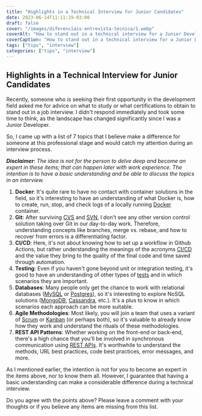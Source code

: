 ```yaml
---
title: "Highlights in a Technical Interview for Junior Candidates"
date: 2023-06-14T11:11:19-03:00
draft: false
cover: "/images/diferenciais-entrevista-tecnica/1.webp"
coverAlt: "How to stand out in a technical interview for a Junior Developer position?"
coverCaption: "How to stand out in a technical interview for a Junior Developer position?"
tags: ["tips", "interview"]
categories: ["tips", "interview"]
---
```


## Highlights in a Technical Interview for Junior Candidates

Recently, someone who is seeking their first opportunity in the development field asked me for advice on what to study or what certifications to obtain to stand out in a job interview. I didn't respond immediately and took some time to think, as the landscape has changed significantly since I was a Junior Developer.

So, I came up with a list of 7 topics that I believe make a difference for someone at this professional stage and would catch my attention during an interview process.

***Disclaimer***: *The idea is not for the person to delve deep and become an expert in these items; that can happen later with work experience. The intention is to have a basic understanding and be able to discuss the topics in an interview.*

1. **Docker**: It's quite rare to have no contact with container solutions in the field, so it's interesting to have an understanding of what Docker is, how to create, run, stop, and check logs of a locally running [Docker](https://www.docker.com/products/docker-desktop/) container.
2. **Git**: After surviving [CVS](https://en.wikipedia.org/wiki/Concurrent_Versions_System) and [SVN](https://en.wikipedia.org/wiki/Apache_Subversion), I don't see any other version control solution taking over Git in our day-to-day work. Therefore, understanding concepts like branches, merge vs. rebase, and how to recover from errors is a differentiating factor.
3. **CI/CD**: Here, it's not about knowing how to set up a workflow in Github Actions, but rather understanding the meanings of the acronyms [CI/CD](https://www.atlassian.com/continuous-delivery) and the value they bring to the quality of the final code and time saved through automation.
4. **Testing**: Even if you haven't gone beyond unit or integration testing, it's good to have an understanding of other types of [tests](https://www.atlassian.com/continuous-delivery/software-testing) and in which scenarios they are important.
5. **Databases**: Many people only get the chance to work with relational databases ([MySQL](https://www.mysql.com/) or [Postgres](https://www.postgresql.org/)), so it's interesting to explore NoSQL solutions ([MongoDB](https://www.mongodb.com/), [Cassandra](https://cassandra.apache.org/), etc.). It's a plus to know in which scenarios each approach can be more suitable.
6. **Agile Methodologies**: Most likely, you will join a team that uses a variant of [Scrum](https://www.atlassian.com/agile/scrum) or [Kanban](https://www.totvs.com/blog/negocios/kanban/) (or perhaps both), so it's valuable to already know how they work and understand the rituals of these methodologies.
7. **REST API Patterns**: Whether working on the front-end or back-end, there's a high chance that you'll be involved in synchronous communication using [REST APIs](https://www.redhat.com/en/topics/api/what-is-a-rest-api). It's worthwhile to understand the methods, URL best practices, code best practices, error messages, and more.

As I mentioned earlier, the intention is not for you to become an expert in the items above, nor to know them all. However, I guarantee that having a basic understanding can make a considerable difference during a technical interview.

Do you agree with the points above? Please leave a comment with your thoughts or if you believe any items are missing from this list.
